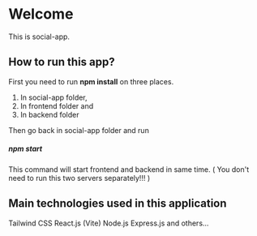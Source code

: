 # Welcome

This is social-app.

## How to run this app?

First you need to run **npm install** on three places.

1. In social-app folder,
2. In frontend folder and
3. In backend folder

Then go back in social-app folder and run

##### npm start

This command will start frontend and backend in same time.
( You don't need to run this two servers separately!!! )

## Main technologies used in this application

Tailwind CSS
React.js (Vite)
Node.js
Express.js
and others...
